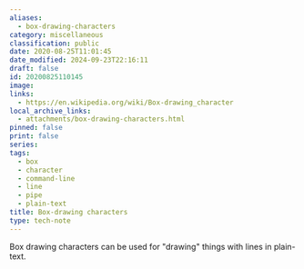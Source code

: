 ```yaml
---
aliases:
  - box-drawing-characters
category: miscellaneous
classification: public
date: 2020-08-25T11:01:45
date_modified: 2024-09-23T22:16:11
draft: false
id: 20200825110145
image: 
links:
  - https://en.wikipedia.org/wiki/Box-drawing_character
local_archive_links:
  - attachments/box-drawing-characters.html
pinned: false
print: false
series: 
tags:
  - box
  - character
  - command-line
  - line
  - pipe
  - plain-text
title: Box-drawing characters
type: tech-note
---
```


Box drawing characters can be used for "drawing" things with lines in plain-text.
